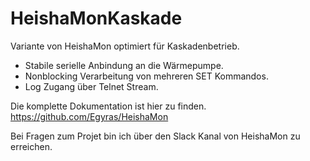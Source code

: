 # HeishaMonKaskade
 Variante von HeishaMon optimiert für Kaskadenbetrieb.
 
 - Stabile serielle Anbindung an die Wärmepumpe.
 - Nonblocking Verarbeitung von mehreren SET Kommandos.
 - Log Zugang über Telnet Stream.

 Die komplette Dokumentation ist hier zu finden. https://github.com/Egyras/HeishaMon

Bei Fragen zum Projet bin ich über den Slack Kanal von HeishaMon zu erreichen.

